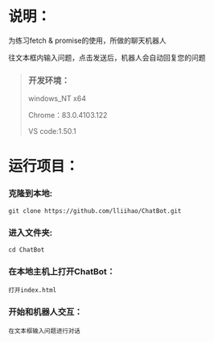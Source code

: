 # 说明：

 为练习fetch & promise的使用，所做的聊天机器人
 
往文本框内输入问题，点击发送后，机器人会自动回复您的问题
> 
> ### 开发环境：
>  
>  windows_NT x64 
>  
>  Chrome：83.0.4103.122
>  
>  
>  VS code:1.50.1

# 运行项目：

### 克隆到本地:	
	
	git clone https://github.com/lliihao/ChatBot.git

### 进入文件夹:	
	
	cd ChatBot


### 在本地主机上打开ChatBot：

	打开index.html


### 开始和机器人交互：
	在文本框输入问题进行对话


